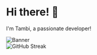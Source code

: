 # Hi there! 👋  
I'm Tambi, a passionate developer!  

![Banner](https://img.itch.zone/aW1nLzc1ODk0ODMuZ2lm/original/3NwpQG.gif)  
![GitHub Streak](https://streak-stats.demolab.com?user=Tambi19&theme=radical)
